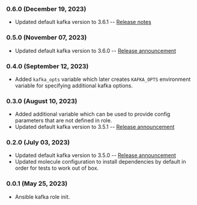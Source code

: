### 0.6.0 (December 19, 2023)

* Updated default kafka version to 3.6.1 -- [Release notes](https://downloads.apache.org/kafka/3.6.1/RELEASE_NOTES.html)

### 0.5.0 (November 07, 2023)

* Updated default kafka version to 3.6.0 -- [Release announcement](https://kafka.apache.org/blog#apache_kafka_360_release_announcement)

### 0.4.0 (September 12, 2023)

* Added `kafka_opts` variable which later creates `KAFKA_OPTS` environment variable for specifying additional kafka options.

### 0.3.0 (August 10, 2023)

* Added additional variable which can be used to provide config parameters that are not defined in role.
* Updated default kafka version to 3.5.1 -- [Release announcement](https://kafka.apache.org/blog#apache_kafka_351_release_announcement)

### 0.2.0 (July 03, 2023)

* Updated default kafka version to 3.5.0 -- [Release announcement](https://kafka.apache.org/blog#apache_kafka_350_release_announcement)
* Updated molecule configuration to install dependencies by default in order for tests to work out of box.

### 0.0.1 (May 25, 2023)

* Ansible kafka role init.
